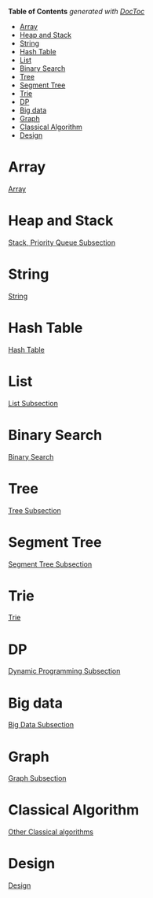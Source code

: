 <!-- START doctoc generated TOC please keep comment here to allow auto update -->
<!-- DON'T EDIT THIS SECTION, INSTEAD RE-RUN doctoc TO UPDATE -->
**Table of Contents**  *generated with [DocToc](https://github.com/thlorenz/doctoc)*

- [Array](#array)
- [Heap and Stack](#heap-and-stack)
- [String](#string)
- [Hash Table](#hash-table)
- [List](#list)
- [Binary Search](#binary-search)
- [Tree](#tree)
- [Segment Tree](#segment-tree)
- [Trie](#trie)
- [DP](#dp)
- [Big data](#big-data)
- [Graph](#graph)
- [Classical Algorithm](#classical-algorithm)
- [Design](#design)

<!-- END doctoc generated TOC please keep comment here to allow auto update -->

# Array

[Array](https://github.com/zhangruiskyline/Algorithm-and-Data-Structure/blob/master/doc/array.md)

# Heap and Stack
[Stack, Priority Queue Subsection](https://github.com/zhangruiskyline/Algorithm-and-Data-Structure/blob/master/doc/heap_stack.md)

# String
[String](https://github.com/zhangruiskyline/Algorithm-and-Data-Structure/blob/master/doc/string.md)

# Hash Table

[Hash Table](https://github.com/zhangruiskyline/Algorithm-and-Data-Structure/blob/master/doc/hash.md)

# List

[List Subsection](https://github.com/zhangruiskyline/Algorithm-and-Data-Structure/blob/master/doc/list.md)

# Binary Search

[Binary Search](https://github.com/zhangruiskyline/Algorithm-and-Data-Structure/blob/master/doc/binary_search.md)

# Tree

[Tree Subsection](https://github.com/zhangruiskyline/Algorithm-and-Data-Structure/blob/master/doc/tree.md)

# Segment Tree

[Segment Tree Subsection](https://github.com/zhangruiskyline/Algorithm-and-Data-Structure/blob/master/doc/segment_tree.md)

# Trie

[Trie](https://github.com/zhangruiskyline/Algorithm-and-Data-Structure/blob/master/doc/Trie.md)

# DP

[Dynamic Programming Subsection](https://github.com/zhangruiskyline/Algorithm-and-Data-Structure/blob/master/doc/dp.md)

# Big data
[Big Data Subsection](https://github.com/zhangruiskyline/Algorithm-and-Data-Structure/blob/master/doc/big_data.md)

# Graph
[Graph Subsection](https://github.com/zhangruiskyline/Algorithm-and-Data-Structure/blob/master/doc/Graph.md)

# Classical Algorithm

[Other Classical algorithms](https://github.com/zhangruiskyline/Algorithm-and-Data-Structure/blob/master/doc/classical_algorithm.md)


# Design

[Design](https://github.com/zhangruiskyline/Algorithm-and-Data-Structure/blob/master/doc/design.md)

